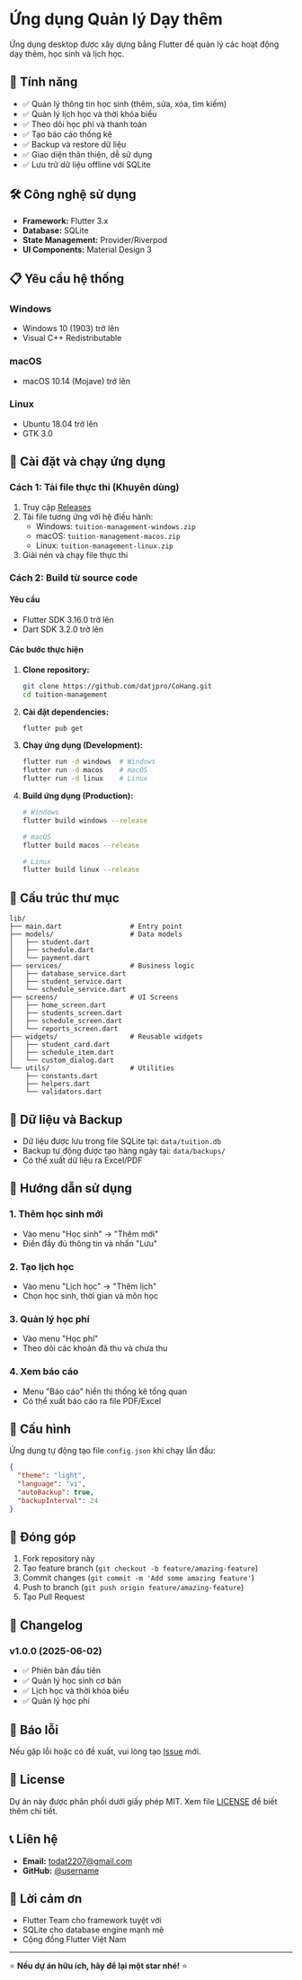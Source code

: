 # Ứng dụng Quản lý Dạy thêm

Ứng dụng desktop được xây dựng bằng Flutter để quản lý các hoạt động dạy thêm, học sinh và lịch học.

## 🚀 Tính năng

- ✅ Quản lý thông tin học sinh (thêm, sửa, xóa, tìm kiếm)
- ✅ Quản lý lịch học và thời khóa biểu
- ✅ Theo dõi học phí và thanh toán
- ✅ Tạo báo cáo thống kê
- ✅ Backup và restore dữ liệu
- ✅ Giao diện thân thiện, dễ sử dụng
- ✅ Lưu trữ dữ liệu offline với SQLite

## 🛠️ Công nghệ sử dụng

- **Framework:** Flutter 3.x
- **Database:** SQLite
- **State Management:** Provider/Riverpod
- **UI Components:** Material Design 3

## 📋 Yêu cầu hệ thống

### Windows
- Windows 10 (1903) trở lên
- Visual C++ Redistributable

### macOS
- macOS 10.14 (Mojave) trở lên

### Linux
- Ubuntu 18.04 trở lên
- GTK 3.0

## 🔧 Cài đặt và chạy ứng dụng

### Cách 1: Tải file thực thi (Khuyên dùng)
1. Truy cập [Releases](https://github.com/datjpro/CoHang)
2. Tải file tương ứng với hệ điều hành:
   - Windows: `tuition-management-windows.zip`
   - macOS: `tuition-management-macos.zip`
   - Linux: `tuition-management-linux.zip`
3. Giải nén và chạy file thực thi

### Cách 2: Build từ source code

#### Yêu cầu
- Flutter SDK 3.16.0 trở lên
- Dart SDK 3.2.0 trở lên

#### Các bước thực hiện
1. **Clone repository:**
   ```bash
   git clone https://github.com/datjpro/CoHang.git
   cd tuition-management
   ```

2. **Cài đặt dependencies:**
   ```bash
   flutter pub get
   ```

3. **Chạy ứng dụng (Development):**
   ```bash
   flutter run -d windows  # Windows
   flutter run -d macos    # macOS
   flutter run -d linux    # Linux
   ```

4. **Build ứng dụng (Production):**
   ```bash
   # Windows
   flutter build windows --release
   
   # macOS
   flutter build macos --release
   
   # Linux
   flutter build linux --release
   ```

## 📁 Cấu trúc thư mục

```
lib/
├── main.dart                 # Entry point
├── models/                   # Data models
│   ├── student.dart
│   ├── schedule.dart
│   └── payment.dart
├── services/                 # Business logic
│   ├── database_service.dart
│   ├── student_service.dart
│   └── schedule_service.dart
├── screens/                  # UI Screens
│   ├── home_screen.dart
│   ├── students_screen.dart
│   ├── schedule_screen.dart
│   └── reports_screen.dart
├── widgets/                  # Reusable widgets
│   ├── student_card.dart
│   ├── schedule_item.dart
│   └── custom_dialog.dart
└── utils/                    # Utilities
    ├── constants.dart
    ├── helpers.dart
    └── validators.dart
```

## 💾 Dữ liệu và Backup

- Dữ liệu được lưu trong file SQLite tại: `data/tuition.db`
- Backup tự động được tạo hàng ngày tại: `data/backups/`
- Có thể xuất dữ liệu ra Excel/PDF

## 🎯 Hướng dẫn sử dụng

### 1. Thêm học sinh mới
- Vào menu "Học sinh" → "Thêm mới"
- Điền đầy đủ thông tin và nhấn "Lưu"

### 2. Tạo lịch học
- Vào menu "Lịch học" → "Thêm lịch"
- Chọn học sinh, thời gian và môn học

### 3. Quản lý học phí
- Vào menu "Học phí" 
- Theo dõi các khoản đã thu và chưa thu

### 4. Xem báo cáo
- Menu "Báo cáo" hiển thị thống kê tổng quan
- Có thể xuất báo cáo ra file PDF/Excel

## 🔧 Cấu hình

Ứng dụng tự động tạo file `config.json` khi chạy lần đầu:

```json
{
  "theme": "light",
  "language": "vi",
  "autoBackup": true,
  "backupInterval": 24
}
```

## 🤝 Đóng góp

1. Fork repository này
2. Tạo feature branch (`git checkout -b feature/amazing-feature`)
3. Commit changes (`git commit -m 'Add some amazing feature'`)
4. Push to branch (`git push origin feature/amazing-feature`)
5. Tạo Pull Request

## 📝 Changelog

### v1.0.0 (2025-06-02)
- ✅ Phiên bản đầu tiên
- ✅ Quản lý học sinh cơ bản
- ✅ Lịch học và thời khóa biểu
- ✅ Quản lý học phí

## 🐛 Báo lỗi

Nếu gặp lỗi hoặc có đề xuất, vui lòng tạo [Issue](https://github.com/datjpro/CoHang) mới.

## 📄 License

Dự án này được phân phối dưới giấy phép MIT. Xem file [LICENSE](LICENSE) để biết thêm chi tiết.

## 📞 Liên hệ

- **Email:** todat2207@gmail.com
- **GitHub:** [@username](https://github.com/datjpro)

## 🙏 Lời cảm ơn

- Flutter Team cho framework tuyệt vời
- SQLite cho database engine mạnh mẽ
- Cộng đồng Flutter Việt Nam

---

⭐ **Nếu dự án hữu ích, hãy để lại một star nhé!** ⭐
